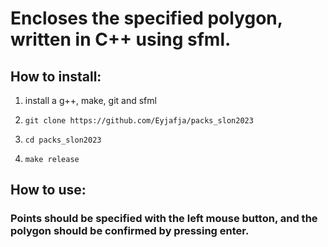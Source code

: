 # Encloses the specified polygon, written in C++ using sfml.
## How to install:

1. install a g++, make, git and sfml

2. ```git clone https://github.com/Eyjafja/packs_slon2023```

3. ```cd packs_slon2023```

4. ```make release```

## How to use:
### Points should be specified with the left mouse button, and the polygon should be confirmed by pressing enter.


